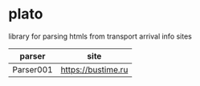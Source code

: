 # plato

library for parsing htmls from transport arrival info sites

|parser|site|
|---|---|
|Parser001|https://bustime.ru|
